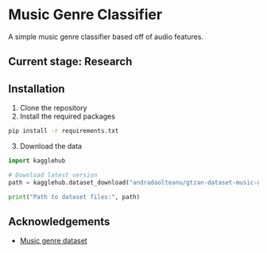 # Music Genre Classifier

A simple music genre classifier based off of audio features.

## Current stage: Research

## Installation

1. Clone the repository
2. Install the required packages

```bash
pip install -r requirements.txt
```

3. Download the data

```python
import kagglehub

# Download latest version
path = kagglehub.dataset_download("andradaolteanu/gtzan-dataset-music-genre-classification")

print("Path to dataset files:", path)

```

## Acknowledgements

- [Music genre dataset](https://www.kaggle.com/andradaolteanu/gtzan-dataset-music-genre-classification)
